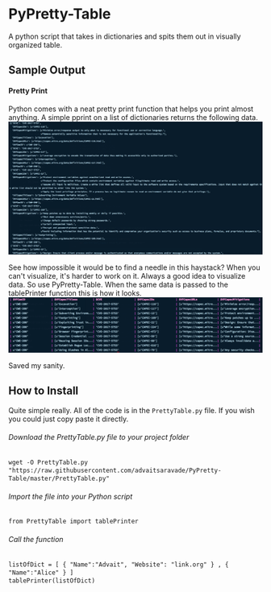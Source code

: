# PyPretty-Table
A python script that takes in dictionaries and spits them out in visually organized table.

## Sample Output
#### Pretty Print
Python comes with a neat pretty print function that helps you print almost anything. A simple pprint on a list of dictionaries returns the following data.
![Sample Pretty Print Output - P.S. It's super messy](out.png)

See how impossible it would be to find a needle in this haystack? When you can't visualize, it's harder to work on it. Always a good idea to visualize data. So use PyPretty-Table. When the same data is passed to the tablePrinter function this is how it looks.
![Sample PyPretty-Table Output - P.S. It's very organized indeed](out2.png)

Saved my sanity.

## How to Install

Quite simple really. All of the code is in the `PrettyTable.py` file. If you wish you could just copy paste it directly.

###### Download the PrettyTable.py file to your project folder

```
wget -O PrettyTable.py "https://raw.githubusercontent.com/advaitsaravade/PyPretty-Table/master/PrettyTable.py"
```

###### Import the file into your Python script
```
from PrettyTable import tablePrinter
```

###### Call the function
```
listOfDict = [ { "Name":"Advait", "Website": "link.org" } , { "Name":"Alice" } ]
tablePrinter(listOfDict)
```
